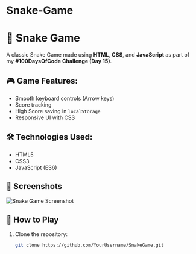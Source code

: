 # Snake-Game
# 🐍 Snake Game

A classic Snake Game made using **HTML**, **CSS**, and **JavaScript** as part of my **#100DaysOfCode Challenge (Day 15)**.

## 🎮 Game Features:
- Smooth keyboard controls (Arrow keys)
- Score tracking
- High Score saving in `localStorage`
- Responsive UI with CSS

## 🛠️ Technologies Used:
- HTML5
- CSS3
- JavaScript (ES6)

## 📸 Screenshots

![Snake Game Screenshot](screenshot.png) <!-- Optional: Add a screenshot in your repo -->

## 🚀 How to Play
1. Clone the repository:
   ```bash
   git clone https://github.com/YourUsername/SnakeGame.git
